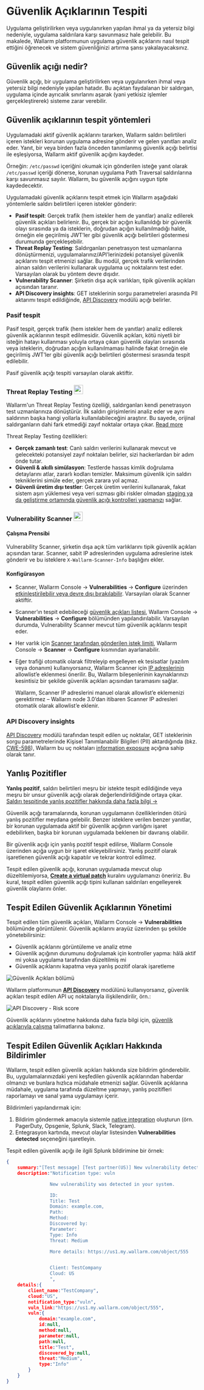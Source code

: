 [allowlist-scanner-addresses]: ../user-guides/ip-lists/overview.md

# Güvenlik Açıklarının Tespiti

Uygulama geliştirilirken veya uygulanırken yapılan ihmal ya da yetersiz bilgi nedeniyle, uygulama saldırılara karşı savunmasız hale gelebilir. Bu makalede, Wallarm platformunun uygulama güvenlik açıklarını nasıl tespit ettiğini öğrenecek ve sistem güvenliğinizi artırma şansı yakalayacaksınız.

## Güvenlik açığı nedir?

Güvenlik açığı, bir uygulama geliştirilirken veya uygulanırken ihmal veya yetersiz bilgi nedeniyle yapılan hatadır. Bu açıktan faydalanan bir saldırgan, uygulama içinde ayrıcalık sınırlarını aşarak (yani yetkisiz işlemler gerçekleştirerek) sisteme zarar verebilir.

## Güvenlik açıklarının tespit yöntemleri

Uygulamadaki aktif güvenlik açıklarını tararken, Wallarm saldırı belirtileri içeren istekleri korunan uygulama adresine gönderir ve gelen yanıtları analiz eder. Yanıt, bir veya birden fazla önceden tanımlanmış güvenlik açığı belirtisi ile eşleşiyorsa, Wallarm aktif güvenlik açığını kaydeder.

Örneğin: `/etc/passwd` içeriğini okumak için gönderilen isteğe yanıt olarak `/etc/passwd` içeriği dönerse, korunan uygulama Path Traversal saldırılarına karşı savunmasız sayılır. Wallarm, bu güvenlik açığını uygun tipte kaydedecektir.

Uygulamadaki güvenlik açıklarını tespit etmek için Wallarm aşağıdaki yöntemlerle saldırı belirtileri içeren istekler gönderir:

* **Pasif tespit**: Gerçek trafik (hem istekler hem de yanıtlar) analiz edilerek güvenlik açıkları belirlenir. Bu, gerçek bir açığın kullanıldığı bir güvenlik olayı sırasında ya da isteklerin, doğrudan açığın kullanılmadığı halde, örneğin ele geçirilmiş JWT’ler gibi güvenlik açığı belirtileri göstermesi durumunda gerçekleşebilir.
* **Threat Replay Testing**: Saldırganları penetrasyon test uzmanlarına dönüştürmenizi, uygulamalarınız/API’lerinizdeki potansiyel güvenlik açıklarını tespit etmenizi sağlar. Bu modül, gerçek trafik verilerinden alınan saldırı verilerini kullanarak uygulama uç noktalarını test eder. Varsayılan olarak bu yöntem devre dışıdır.
* **Vulnerability Scanner**: Şirketin dışa açık varlıkları, tipik güvenlik açıkları açısından taranır.
* **API Discovery insights**: GET isteklerinin sorgu parametreleri arasında PII aktarımı tespit edildiğinde, [API Discovery](../api-discovery/overview.md) modülü açığı belirler.

### Pasif tespit

Pasif tespit, gerçek trafik (hem istekler hem de yanıtlar) analiz edilerek güvenlik açıklarının tespit edilmesidir. Güvenlik açıkları, kötü niyetli bir isteğin hatayı kullanması yoluyla ortaya çıkan güvenlik olayları sırasında veya isteklerin, doğrudan açığın kullanılmaması halinde fakat örneğin ele geçirilmiş JWT’ler gibi güvenlik açığı belirtileri göstermesi sırasında tespit edilebilir.

Pasif güvenlik açığı tespiti varsayılan olarak aktiftir.

### Threat Replay Testing <a href="../subscription-plans/#waap-and-advanced-api-security"><img src="../../images/api-security-tag.svg" style="border: none;height: 24px;margin-bottom: -4px;"></a>

Wallarm'un Threat Replay Testing özelliği, saldırganları kendi penetrasyon test uzmanlarınıza dönüştürür. İlk saldırı girişimlerini analiz eder ve aynı saldırının başka hangi yollarla kullanılabileceğini araştırır. Bu sayede, orijinal saldırganların dahi fark etmediği zayıf noktalar ortaya çıkar. [Read more](../vulnerability-detection/threat-replay-testing/overview.md)

Threat Replay Testing özellikleri:

* **Gerçek zamanlı test**: Canlı saldırı verilerini kullanarak mevcut ve gelecekteki potansiyel zayıf noktaları belirler, sizi hackerlardan bir adım önde tutar.
* **Güvenli & akıllı simülasyon**: Testlerde hassas kimlik doğrulama detaylarını atlar, zararlı kodları temizler. Maksimum güvenlik için saldırı tekniklerini simüle eder, gerçek zarara yol açmaz.
* **Güvenli üretim dışı testler**: Gerçek üretim verilerini kullanarak, fakat sistem aşırı yüklemesi veya veri sızması gibi riskler olmadan [staging ya da geliştirme ortamında güvenlik açığı kontrolleri yapmanızı](../vulnerability-detection/threat-replay-testing/setup.md) sağlar.

### Vulnerability Scanner <a href="../subscription-plans/#waap-and-advanced-api-security"><img src="../../images/api-security-tag.svg" style="border: none;height: 24px;margin-bottom: -4px;"></a>

#### Çalışma Prensibi

Vulnerability Scanner, şirketin dışa açık tüm varlıklarını tipik güvenlik açıkları açısından tarar. Scanner, sabit IP adreslerinden uygulama adreslerine istek gönderir ve bu isteklere `X-Wallarm-Scanner-Info` başlığını ekler.

#### Konfigürasyon

* Scanner, Wallarm Console → **Vulnerabilities** → **Configure** üzerinden [etkinleştirilebilir veya devre dışı bırakılabilir](../user-guides/vulnerabilities.md#configuring-vulnerability-detection). Varsayılan olarak Scanner aktiftir.
* Scanner’ın tespit edebileceği [güvenlik açıkları listesi](../user-guides/vulnerabilities.md#configuring-vulnerability-detection), Wallarm Console → **Vulnerabilities** → **Configure** bölümünden yapılandırılabilir. Varsayılan durumda, Vulnerability Scanner mevcut tüm güvenlik açıklarını tespit eder.
* Her varlık için [Scanner tarafından gönderilen istek limiti](../user-guides/scanner.md#limiting-vulnerability-scanning), Wallarm Console → **Scanner** → **Configure** kısmından ayarlanabilir.
* Eğer trafiği otomatik olarak filtreleyip engelleyen ek tesisatlar (yazılım veya donanım) kullanıyorsanız, Wallarm Scanner için [IP adreslerinin](../admin-en/scanner-addresses.md) allowlist’e eklenmesi önerilir. Bu, Wallarm bileşenlerinin kaynaklarınızı kesintisiz bir şekilde güvenlik açıkları açısından taramasını sağlar.

    Wallarm, Scanner IP adreslerini manuel olarak allowlist’e eklemenizi gerektirmez – Wallarm node 3.0’dan itibaren Scanner IP adresleri otomatik olarak allowlist’e eklenir.

### API Discovery insights

[API Discovery](../api-discovery/overview.md) modülü tarafından tespit edilen uç noktalar, GET isteklerinin sorgu parametrelerinde Kişisel Tanımlanabilir Bilgileri (PII) aktardığında (bkz. [CWE-598](https://cwe.mitre.org/data/definitions/598.html)), Wallarm bu uç noktaları [information exposure](../attacks-vulns-list.md#information-exposure) açığına sahip olarak tanır.

## Yanlış Pozitifler

**Yanlış pozitif**, saldırı belirtileri meşru bir istekte tespit edildiğinde veya meşru bir unsur güvenlik açığı olarak değerlendirildiğinde ortaya çıkar. [Saldırı tespitinde yanlış pozitifler hakkında daha fazla bilgi →](protecting-against-attacks.md#false-positives)

Güvenlik açığı taramalarında, korunan uygulamanın özelliklerinden ötürü yanlış pozitifler meydana gelebilir. Benzer isteklere verilen benzer yanıtlar, bir korunan uygulamada aktif bir güvenlik açığının varlığını işaret edebilirken, başka bir korunan uygulamada beklenen bir davranış olabilir.

Bir güvenlik açığı için yanlış pozitif tespit edilirse, Wallarm Console üzerinden açığa uygun bir işaret ekleyebilirsiniz. Yanlış pozitif olarak işaretlenen güvenlik açığı kapatılır ve tekrar kontrol edilmez.

Tespit edilen güvenlik açığı, korunan uygulamada mevcut olup düzeltilemiyorsa, [**Create a virtual patch**](../user-guides/rules/vpatch-rule.md) kuralını uygulamanızı öneririz. Bu kural, tespit edilen güvenlik açığı tipini kullanan saldırıları engelleyerek güvenlik olaylarını önler.

## Tespit Edilen Güvenlik Açıklarının Yönetimi

Tespit edilen tüm güvenlik açıkları, Wallarm Console → **Vulnerabilities** bölümünde görüntülenir. Güvenlik açıklarını arayüz üzerinden şu şekilde yönetebilirsiniz:

* Güvenlik açıklarını görüntüleme ve analiz etme
* Güvenlik açığının durumunu doğrulamak için kontroller yapma: hâlâ aktif mi yoksa uygulama tarafından düzeltilmiş mi
* Güvenlik açıklarını kapatma veya yanlış pozitif olarak işaretleme

![Güvenlik Açıkları bölümü](../images/user-guides/vulnerabilities/check-vuln.png)

Wallarm platformunun [**API Discovery**](../api-discovery/overview.md) modülünü kullanıyorsanız, güvenlik açıkları tespit edilen API uç noktalarıyla ilişkilendirilir, örn.:

![API Discovery - Risk score](../images/about-wallarm-waf/api-discovery/api-discovery-risk-score.png)

Güvenlik açıklarını yönetme hakkında daha fazla bilgi için, [güvenlik açıklarıyla çalışma](../user-guides/vulnerabilities.md) talimatlarına bakınız.

## Tespit Edilen Güvenlik Açıkları Hakkında Bildirimler

Wallarm, tespit edilen güvenlik açıkları hakkında size bildirim gönderebilir. Bu, uygulamalarınızdaki yeni keşfedilen güvenlik açıklarından haberdar olmanızı ve bunlara hızlıca müdahale etmenizi sağlar. Güvenlik açıklarına müdahale, uygulama tarafında düzeltme yapmayı, yanlış pozitifleri raporlamayı ve sanal yama uygulamayı içerir.

Bildirimleri yapılandırmak için:

1. Bildirim göndermek amacıyla sistemle [native integration](../user-guides/settings/integrations/integrations-intro.md) oluşturun (örn. PagerDuty, Opsgenie, Splunk, Slack, Telegram).
2. Entegrasyon kartında, mevcut olaylar listesinden **Vulnerabilities detected** seçeneğini işaretleyin.

Tespit edilen güvenlik açığı ile ilgili Splunk bildirimine bir örnek:

```json
{
    summary:"[Test message] [Test partner(US)] New vulnerability detected",
    description:"Notification type: vuln

                New vulnerability was detected in your system.

                ID: 
                Title: Test
                Domain: example.com,
                Path: 
                Method: 
                Discovered by: 
                Parameter: 
                Type: Info
                Threat: Medium

                More details: https://us1.my.wallarm.com/object/555


                Client: TestCompany
                Cloud: US
                ",
    details:{
        client_name:"TestCompany",
        cloud:"US",
        notification_type:"vuln",
        vuln_link:"https://us1.my.wallarm.com/object/555",
        vuln:{
            domain:"example.com",
            id:null,
            method:null,
            parameter:null,
            path:null,
            title:"Test",
            discovered_by:null,
            threat:"Medium",
            type:"Info"
        }
    }
}
```